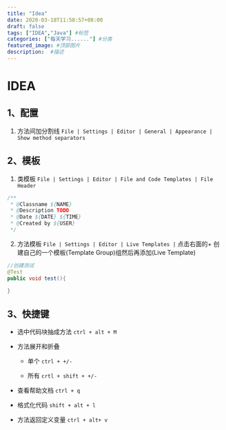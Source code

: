 ```yaml
---
title: "Idea"
date: 2020-03-18T11:58:57+08:00
draft: false
tags: ["IDEA","Java"] #标签
categories: ["每天学习......"] #分类
featured_image: #顶部图片
description:  #描述
---
```


# IDEA

## 1、配置

1. 方法间加分割线 `File | Settings | Editor | General | Appearance | Show method separators`

## 2、模板

1. 类模板 `File | Settings | Editor | File and Code Templates | File Header`

```java
/**
 * @Classname ${NAME}
 * @Description TODO
 * @Date ${DATE} ${TIME}
 * @Created by ${USER}
 */
```

2. 方法模板 `File | Settings | Editor | Live Templates |` 点击右面的+ 创建自己的一个模板(Template Group)组然后再添加(Live Template)

```java
//创建测试
@Test
public void test(){

}
```

## 3、快捷键

- 选中代码块抽成方法 `ctrl + alt + M`

- 方法展开和折叠

  - 单个 `ctrl + +/-`

  - 所有 `crtl + shift + +/-`

- 查看帮助文档 `ctrl + q`

- 格式化代码 `shift + alt + l`

- 方法返回定义变量 `ctrl + alt+ v`
